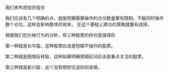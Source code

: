 我们来考虑投资组合

我们应该有几个明确的点，就是短期需要操作的仓位数量要有限制。不能同时操作数个仓位。这样会影响整体的效率。
在这个基础上建仓的策略就要有选择。

根据我们在价格行为的分析，有三种股票的持仓是值得的

第一种就是长牛股，这种股票应该是短期不操作的股票。

第二种就是困境反转股，这种如果明确预期区间应该是重点关注的股票。

第三种就是新兴股，这个没有想好应该如何来做。

